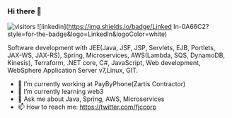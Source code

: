 ### Hi there 👋
![visitors](https://visitor-badge.laobi.icu/badge?page_id=jccorp.jccorp)
![linkedin](https://img.shields.io/badge/Linked In-0A66C2?style=for-the-badge&logo=LinkedIn&logoColor=white)

Software development with JEE(Java, JSF, JSP, Servlets, EJB, Portlets, JAX-WS,
JAX-RS), Spring, Microservices, AWS(Lambda, SQS, DynamoDB, Kinesis), Terraform, .NET core, C#, JavaScript, Web development, WebSphere Application Server v7,Linux, GIT.
<!--
**jccorp/jccorp** is a ✨ _special_ ✨ repository because its `README.md` (this file) appears on your GitHub profile.

Here are some ideas to get you started:
-->
- 🔭 I’m currently working at PayByPhone(Zartis Contractor)
- 🌱 I’m currently learning web3
- 💬 Ask me about Java, Spring, AWS, Microservices
- 📫 How to reach me: https://twitter.com/fjccorp


